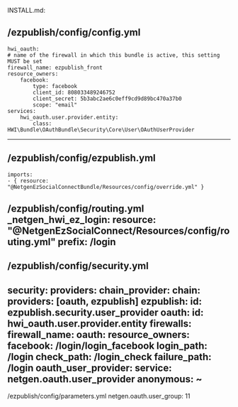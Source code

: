 INSTALL.md:

/ezpublish/config/config.yml
----------------------------
    hwi_oauth:
    # name of the firewall in which this bundle is active, this setting MUST be set
    firewall_name: ezpublish_front
    resource_owners:
        facebook:
            type: facebook
            client_id: 808033489246752
            client_secret: 5b3abc2ae6c0eff9cd9d89bc470a37b0
            scope: "email"
    services:
        hwi_oauth.user.provider.entity:
            class: HWI\Bundle\OAuthBundle\Security\Core\User\OAuthUserProvider
---------------------------


/ezpublish/config/ezpublish.yml
-------------------------------
    imports:
    - { resource: "@NetgenEzSocialConnectBundle/Resources/config/override.yml" }

/ezpublish/config/routing.yml
    _netgen_hwi_ez_login:
        resource: "@NetgenEzSocialConnect/Resources/config/routing.yml"
        prefix:   /login
-------------------------------


/ezpublish/config/security.yml
-------------------------------
security:
    providers:
        chain_provider:
            chain:
                providers: [oauth, ezpublish]
        ezpublish:
            id: ezpublish.security.user_provider
        oauth:
            id: hwi_oauth.user.provider.entity
    firewalls:
        firewall_name:
            oauth:
                resource_owners:
                    facebook: /login/login_facebook
                login_path: /login
                check_path: /login_check
                failure_path: /login
                oauth_user_provider:
                    service: netgen.oauth.user_provider
            anonymous: ~
-------------------------------

/ezpublish/config/parameters.yml
netgen.oauth.user_group: 11
